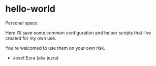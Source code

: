 # hello-world
Personal space


   Here I'll save some common configuration and helper scripts that I've created for my own use.

   You're welcomed to use them on your own risk.

   - Josef Ezra (aka jezra)



